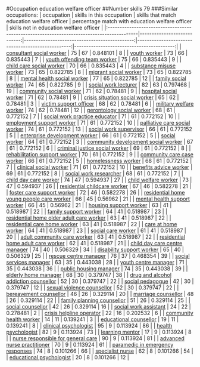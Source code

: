 #Occupation education welfare officer
##Number skills 79
###Similar occupations:
| occupation                                                                                |   skills in this occupation |   skills that match education welfare officer |   percentage match with education welfare officer |   skills not in education welfare officer |
|:------------------------------------------------------------------------------------------|----------------------------:|----------------------------------------------:|--------------------------------------------------:|------------------------------------------:|
| [consultant social worker](consultant_social_worker.md)                                   |                          75 |                                            67 |                                          0.848101 |                                         8 |
| [youth worker](youth_worker.md)                                                           |                          73 |                                            66 |                                          0.835443 |                                         7 |
| [youth offending team worker](youth_offending_team_worker.md)                             |                          75 |                                            66 |                                          0.835443 |                                         9 |
| [child care social worker](child_care_social_worker.md)                                   |                          70 |                                            66 |                                          0.835443 |                                         4 |
| [substance misuse worker](substance_misuse_worker.md)                                     |                          73 |                                            65 |                                          0.822785 |                                         8 |
| [migrant social worker](migrant_social_worker.md)                                         |                          73 |                                            65 |                                          0.822785 |                                         8 |
| [mental health social worker](mental_health_social_worker.md)                             |                          77 |                                            65 |                                          0.822785 |                                        12 |
| [family social worker](family_social_worker.md)                                           |                          74 |                                            65 |                                          0.822785 |                                         9 |
| [social work lecturer](social_work_lecturer.md)                                           |                          82 |                                            63 |                                          0.797468 |                                        19 |
| [community social worker](community_social_worker.md)                                     |                          71 |                                            62 |                                          0.78481  |                                         9 |
| [hospital social worker](hospital_social_worker.md)                                       |                          71 |                                            62 |                                          0.78481  |                                         9 |
| [crisis situation social worker](crisis_situation_social_worker.md)                       |                          65 |                                            62 |                                          0.78481  |                                         3 |
| [victim support officer](victim_support_officer.md)                                       |                          68 |                                            62 |                                          0.78481  |                                         6 |
| [military welfare worker](military_welfare_worker.md)                                     |                          74 |                                            62 |                                          0.78481  |                                        12 |
| [gerontology social worker](gerontology_social_worker.md)                                 |                          68 |                                            61 |                                          0.772152 |                                         7 |
| [social work practice educator](social_work_practice_educator.md)                         |                          71 |                                            61 |                                          0.772152 |                                        10 |
| [employment support worker](employment_support_worker.md)                                 |                          71 |                                            61 |                                          0.772152 |                                        10 |
| [palliative care social worker](palliative_care_social_worker.md)                         |                          74 |                                            61 |                                          0.772152 |                                        13 |
| [social work supervisor](social_work_supervisor.md)                                       |                          66 |                                            61 |                                          0.772152 |                                         5 |
| [enterprise development worker](enterprise_development_worker.md)                         |                          66 |                                            61 |                                          0.772152 |                                         5 |
| [social worker](social_worker.md)                                                         |                          64 |                                            61 |                                          0.772152 |                                         3 |
| [community development social worker](community_development_social_worker.md)             |                          67 |                                            61 |                                          0.772152 |                                         6 |
| [criminal justice social worker](criminal_justice_social_worker.md)                       |                          69 |                                            61 |                                          0.772152 |                                         8 |
| [rehabilitation support worker](rehabilitation_support_worker.md)                         |                          70 |                                            61 |                                          0.772152 |                                         9 |
| [community care case worker](community_care_case_worker.md)                               |                          66 |                                            61 |                                          0.772152 |                                         5 |
| [homelessness worker](homelessness_worker.md)                                             |                          68 |                                            61 |                                          0.772152 |                                         7 |
| [clinical social worker](clinical_social_worker.md)                                       |                          71 |                                            61 |                                          0.772152 |                                        10 |
| [benefits advice worker](benefits_advice_worker.md)                                       |                          69 |                                            61 |                                          0.772152 |                                         8 |
| [social work researcher](social_work_researcher.md)                                       |                          68 |                                            61 |                                          0.772152 |                                         7 |
| [child day care worker](child_day_care_worker.md)                                         |                          74 |                                            47 |                                          0.594937 |                                        27 |
| [child welfare worker](child_welfare_worker.md)                                           |                          73 |                                            47 |                                          0.594937 |                                        26 |
| [residential childcare worker](residential_childcare_worker.md)                           |                          67 |                                            46 |                                          0.582278 |                                        21 |
| [foster care support worker](foster_care_support_worker.md)                               |                          72 |                                            46 |                                          0.582278 |                                        26 |
| [residential home young people care worker](residential_home_young_people_care_worker.md) |                          66 |                                            45 |                                          0.56962  |                                        21 |
| [mental health support worker](mental_health_support_worker.md)                           |                          66 |                                            45 |                                          0.56962  |                                        21 |
| [housing support worker](housing_support_worker.md)                                       |                          63 |                                            41 |                                          0.518987 |                                        22 |
| [family support worker](family_support_worker.md)                                         |                          64 |                                            41 |                                          0.518987 |                                        23 |
| [residential home older adult care worker](residential_home_older_adult_care_worker.md)   |                          63 |                                            41 |                                          0.518987 |                                        22 |
| [residential care home worker](residential_care_home_worker.md)                           |                          63 |                                            41 |                                          0.518987 |                                        22 |
| [care at home worker](care_at_home_worker.md)                                             |                          64 |                                            41 |                                          0.518987 |                                        23 |
| [social care worker](social_care_worker.md)                                               |                          61 |                                            41 |                                          0.518987 |                                        20 |
| [adult community care worker](adult_community_care_worker.md)                             |                          63 |                                            41 |                                          0.518987 |                                        22 |
| [residential home adult care worker](residential_home_adult_care_worker.md)               |                          62 |                                            41 |                                          0.518987 |                                        21 |
| [child day care centre manager](child_day_care_centre_manager.md)                         |                          74 |                                            40 |                                          0.506329 |                                        34 |
| [disability support worker](disability_support_worker.md)                                 |                          65 |                                            40 |                                          0.506329 |                                        25 |
| [rescue centre manager](rescue_centre_manager.md)                                         |                          76 |                                            37 |                                          0.468354 |                                        39 |
| [social services manager](social_services_manager.md)                                     |                          63 |                                            35 |                                          0.443038 |                                        28 |
| [youth centre manager](youth_centre_manager.md)                                           |                          71 |                                            35 |                                          0.443038 |                                        36 |
| [public housing manager](public_housing_manager.md)                                       |                          74 |                                            35 |                                          0.443038 |                                        39 |
| [elderly home manager](elderly_home_manager.md)                                           |                          68 |                                            30 |                                          0.379747 |                                        38 |
| [drug and alcohol addiction counsellor](drug_and_alcohol_addiction_counsellor.md)         |                          52 |                                            30 |                                          0.379747 |                                        22 |
| [social pedagogue](social_pedagogue.md)                                                   |                          42 |                                            30 |                                          0.379747 |                                        12 |
| [sexual violence counsellor](sexual_violence_counsellor.md)                               |                          52 |                                            30 |                                          0.379747 |                                        22 |
| [bereavement counsellor](bereavement_counsellor.md)                                       |                          46 |                                            26 |                                          0.329114 |                                        20 |
| [marriage counsellor](marriage_counsellor.md)                                             |                          48 |                                            26 |                                          0.329114 |                                        22 |
| [family planning counsellor](family_planning_counsellor.md)                               |                          51 |                                            26 |                                          0.329114 |                                        25 |
| [social counsellor](social_counsellor.md)                                                 |                          42 |                                            26 |                                          0.329114 |                                        16 |
| [social work assistant](social_work_assistant.md)                                         |                          24 |                                            22 |                                          0.278481 |                                         2 |
| [crisis helpline operator](crisis_helpline_operator.md)                                   |                          22 |                                            16 |                                          0.202532 |                                         6 |
| [community health worker](community_health_worker.md)                                     |                          14 |                                            11 |                                          0.139241 |                                         3 |
| [educational counsellor](educational_counsellor.md)                                       |                          19 |                                            11 |                                          0.139241 |                                         8 |
| [clinical psychologist](clinical_psychologist.md)                                         |                          95 |                                             9 |                                          0.113924 |                                        86 |
| [health psychologist](health_psychologist.md)                                             |                          82 |                                             9 |                                          0.113924 |                                        73 |
| [learning mentor](learning_mentor.md)                                                     |                          17 |                                             9 |                                          0.113924 |                                         8 |
| [nurse responsible for general care](nurse_responsible_for_general_care.md)               |                          90 |                                             9 |                                          0.113924 |                                        81 |
| [advanced nurse practitioner](advanced_nurse_practitioner.md)                             |                          70 |                                             9 |                                          0.113924 |                                        61 |
| [paramedic in emergency responses](paramedic_in_emergency_responses.md)                   |                          74 |                                             8 |                                          0.101266 |                                        66 |
| [specialist nurse](specialist_nurse.md)                                                   |                          62 |                                             8 |                                          0.101266 |                                        54 |
| [educational psychologist](educational_psychologist.md)                                   |                          20 |                                             8 |                                          0.101266 |                                        12 |
